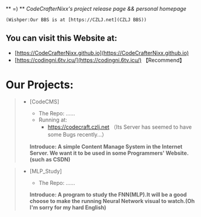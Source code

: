 ** =) **
_CodeCrafterNixx's project release page &amp;&amp; personal homepage_

` (Wishper:Our BBS is at [https://CZLJ.net](CZLJ BBS)) `

## You can visit this Website at:

* [https://CodeCrafterNixx.github.io](https://CodeCrafterNixx.github.io)
* [https://codingni.6tv.icu/](https://codingni.6tv.icu/) 【Recommend】

# Our Projects:
> * [CodeCMS]
>   - The Repo: ......
>   - Running at:
>     - https://codecraft.czlj.net （Its Server has seemed to have some Bugs recently...）
> 
>   __Introduce: A simple Content Manage System in the Internet Server. We want it to be used in some Programmers' Website.(such as CSDN)__


> * [MLP_Study]
>   - The Repo: ......
>   
>   __Introduce: A program to study the FNN(MLP).It will be a good choose to make the running Neural Network visual to watch.(Oh I'm sorry for my hard English)__
